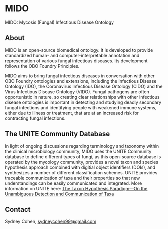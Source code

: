 # MIDO
MIDO: Mycosis (Fungal) Infectious Disease Ontology 

## About
MIDO is an open-source biomedical ontology. It is developed to provide standardized human- and computer-interpretable annotation and representation of various fungal infectious diseases. Its development follows the OBO Foundry Principles.

MIDO aims to bring fungal infectious diseases in conversation with other OBO Foundry ontologies and extensions, including the Infectious Disease Ontology (IDO), the Coronavirus Infectious Disease Ontology (CIDO) and the Virus Infectious Disease Ontology (VIDO). Fungal pathogens are often opportunistic in nature, so creating clear relationships with other infectious disease ontologies is important in detecting and studying deadly secondary fungal infections and identifying people with weakened immune systems, either due to illness or treatment, that are at an increased risk for contracting fungal infections. 


## The UNITE Community Database 
In light of ongoing discussions regarding terminology and taxonomy within the clinical microbiology community, MIDO uses the UNITE Community database to define different types of fungi, as this open-source database is operated by the mycology community, provides a novel taxon and species hypothesis approach combined with digitial object identifiers (DOIs), and synthesizes a number of different classification schemes. UNITE provides traceable communication of taxa and their properties so that new understandings can be easily communicated and integrated. More information on UNITE here: [The Taxon Hypothesis Paradigm—On the Unambiguous Detection and Communication of Taxa](https://doi.org/10.3390/microorganisms8121910)


## Contact 
Sydney Cohen, sydneycohen99@gmail.com 
